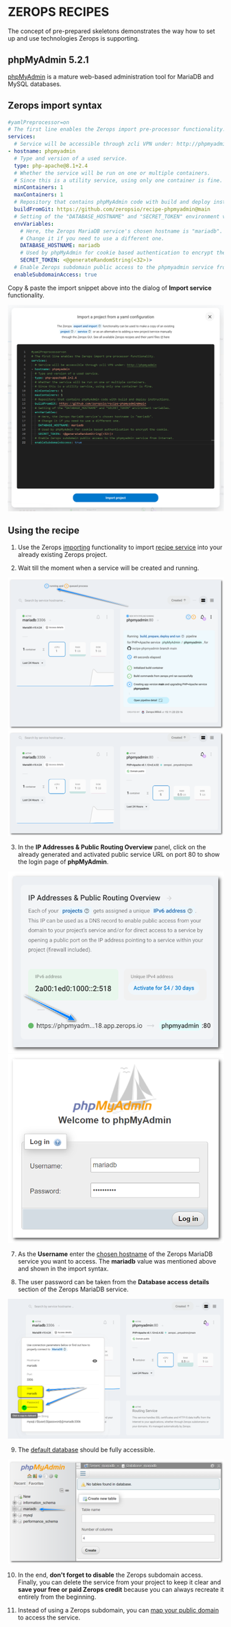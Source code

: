 # ZEROPS RECIPES

The concept of pre-prepared skeletons demonstrates the way how to set up and use technologies Zerops is supporting.

## phpMyAdmin 5.2.1

[phpMyAdmin](https://github.com/phpmyadmin/phpmyadmin) is a mature web-based administration tool for MariaDB and MySQL databases.

## Zerops import syntax

```yaml
#yamlPreprocessor=on
# The first line enables the Zerops import pre-processor functionality.
services:
  # Service will be accessible through zcli VPN under: http://phpmyadmin
- hostname: phpmyadmin
  # Type and version of a used service.
  type: php-apache@8.1+2.4
  # Whether the service will be run on one or multiple containers.
  # Since this is a utility service, using only one container is fine.
  minContainers: 1
  maxContainers: 1
  # Repository that contains phpMyAdmin code with build and deploy instructions.
  buildFromGit: https://github.com/zeropsio/recipe-phpmyadmin@main
  # Setting of the "DATABASE_HOSTNAME" and "SECRET_TOKEN" environment variables.
  envVariables:
    # Here, the Zerops MariaDB service's chosen hostname is "mariadb".
    # Change it if you need to use a different one.
    DATABASE_HOSTNAME: mariadb
    # Used by phpMyAdmin for cookie based authentication to encrypt the cookie.
    SECRET_TOKEN: <@generateRandomString(<32>)>
  # Enable Zerops subdomain public access to the phpmyadmin service from Internet.
  enableSubdomainAccess: true
```

Copy & paste the import snippet above into the dialog of **Import service** functionality.

![Import](./images/Zerops-Import-Services-Dialog.png "Import Service Dialog")

## Using the recipe

1. Use the Zerops [importing](https://docs.zerops.io/documentation/export-import/project-service-export-import.html#how-to-export-import-a-project) functionality to import [recipe service](#zerops-import-syntax) into your already existing Zerops project.

2. Wait till the moment when a service will be created and running.

![Recipe](./images/Zerops-Services-Initialization.png "Initialization")
![Recipe](./images/Zerops-Services-Done.png "Done")

3. In the **IP Addresses & Public Routing Overview** panel, click on the already generated and activated public service URL on port 80 to show the login page of **phpMyAdmin**.

![Recipe](./images/Zerops-Service-Subdomain-URL.png "Subdomain Access")
![phpMyAdmin](./images/Welcome-Page-phpMyAdmin.png "Welcome page of phpMyAdmin")

7. As the **Username** enter the [chosen hostname](https://docs.zerops.io/documentation/services/databases/mariadb.html#hostname-and-ports) of the Zerops MariaDB service you want to access. The **mariadb** value was mentioned above and shown in the import syntax.

8. The user password can be taken from the **Database access details** section of the Zerops MariaDB service.

![MariaDB](./images/Databse-Access-Details.png "Database Access Details")

9. The [default database](https://docs.zerops.io/documentation/services/databases/mariadb.html#default-mariadb-database) should be fully accessible.

![MariaDB](./images/MariaDB-Databases.png "Databases")

10. In the end, **don't forget to disable** the Zerops subdomain access. Finally, you can delete the service from your project to keep it clear and **save your free or paid Zerops credit** because you can always recreate it entirely from the beginning.

11. Instead of using a Zerops subdomain, you can [map your public domain](http://docs.zerops.io/documentation/routing/using-your-domain.html) to access the service.
